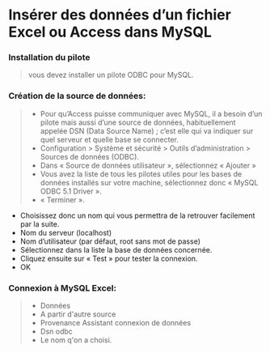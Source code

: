 ﻿


Insérer des données d’un fichier Excel ou Access dans MySQL
=================================

### Installation du pilote
> vous devez installer un pilote ODBC pour MySQL.

### Création de la source de données:
>* Pour qu’Access puisse communiquer avec MySQL, il a besoin d’un pilote mais aussi d’une source de données, habituellement appelée DSN (Data Source Name) ; c’est elle qui va indiquer sur quel serveur et quelle base se connecter.
>* Configuration > Système et sécurité > Outils d’administration > Sources de données (ODBC).
>* Dans « Source de données utilisateur », sélectionnez « Ajouter »
>* Vous avez la liste de tous les pilotes utiles pour les bases de données installés sur votre machine, sélectionnez donc « MySQL ODBC 5.1 Driver ».
> * « Terminer ».
  *  Choisissez donc un nom qui vous permettra de la retrouver facilement par la suite. 
  * Nom du serveur (localhost)
  * Nom d’utilisateur (par défaut, root sans mot de passe)
  * Sélectionnez dans la liste la base de données concernée.
  * Cliquez ensuite sur « Test » pour tester la connexion.
  * OK

### Connexion à MySQL Excel:
> * Données
> * A partir d'autre source
> * Provenance Assistant connexion de données
> * Dsn odbc
> * Le nom q'on a choisi.